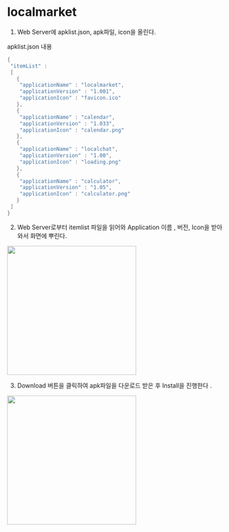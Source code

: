 # localmarket



1. Web Server에 apklist.json, apk파일, icon을 올린다.

apklist.json 내용
```swift
{
 "itemList" :
 [
   {
    "applicationName" : "localmarket",
    "applicationVersion" : "1.001",
    "applicationIcon" : "favicon.ico"
   },
   {
    "applicationName" : "calendar",
    "applicationVersion" : "1.033",
    "applicationIcon" : "calendar.png"
   },
   {
    "applicationName" : "localchat",
    "applicationVersion" : "1.00",
    "applicationIcon" : "loading.png"
   },
   {
    "applicationName" : "calculator",
    "applicationVersion" : "1.05",
    "applicationIcon" : "calculator.png"
   }
 ]
}
```

2. Web Server로부터 itemlist 파일을 읽어와 Application 이름 , 버전, Icon을 받아와서 화면에 뿌린다.

<img width="300" src="https://user-images.githubusercontent.com/12454018/148693012-2e85e67b-7600-48e1-ac68-064b8b5ea48c.png">

3. Download 버튼을 클릭하여 apk파일을 다운로드 받은 후 Install을 진행한다 .

<img width="300" src="https://user-images.githubusercontent.com/12454018/148693019-1f215f7f-1b40-4256-81f7-4851ae04608e.png">

